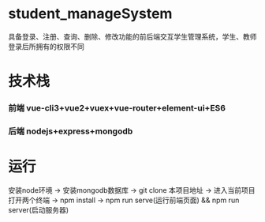 # student_manageSystem
具备登录、注册、查询、删除、修改功能的前后端交互学生管理系统，学生、教师登录后所拥有的权限不同
# 技术栈
### 前端 vue-cli3+vue2+vuex+vue-router+element-ui+ES6
### 后端 nodejs+express+mongodb
# 运行
安装node环境 -> 安装mongodb数据库 -> git clone 本项目地址 -> 进入当前项目打开两个终端 -> npm install -> npm run serve(运行前端页面) && npm run server(启动服务器)
